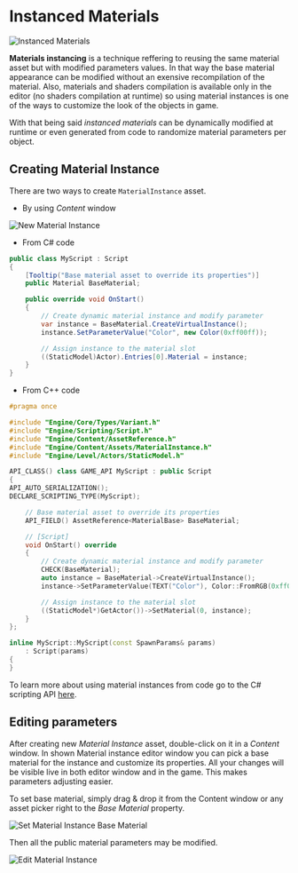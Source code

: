 # Instanced Materials

![Instanced Materials](../media/sample-material-instance.jpg)

**Materials instancing** is a technique reffering to reusing the same material asset but with modified parameters values.
In that way the base material appearance can be modified without an exensive recompilation of the material. Also, materials and shaders compilation is available only in the editor (no shaders compilation at runtime) so using material instances is one of the ways to customize the look of the objects in game.

With that being said *instanced materials* can be dynamically modified at runtime or even generated from code to randomize material parameters per object.

## Creating Material Instance

There are two ways to create `MaterialInstance` asset.

- By using *Content* window

![New Material Instance](../media/new-material-instance.png)

- From C# code

```cs
public class MyScript : Script
{
	[Tooltip("Base material asset to override its properties")]
	public Material BaseMaterial;

	public override void OnStart()
	{
		// Create dynamic material instance and modify parameter
		var instance = BaseMaterial.CreateVirtualInstance();
		instance.SetParameterValue("Color", new Color(0xff00ff));

		// Assign instance to the material slot
		((StaticModel)Actor).Entries[0].Material = instance;
	}
}
```

- From C++ code

```cpp
#pragma once

#include "Engine/Core/Types/Variant.h"
#include "Engine/Scripting/Script.h"
#include "Engine/Content/AssetReference.h"
#include "Engine/Content/Assets/MaterialInstance.h"
#include "Engine/Level/Actors/StaticModel.h"

API_CLASS() class GAME_API MyScript : public Script
{
API_AUTO_SERIALIZATION();
DECLARE_SCRIPTING_TYPE(MyScript);

    // Base material asset to override its properties
    API_FIELD() AssetReference<MaterialBase> BaseMaterial;

    // [Script]
    void OnStart() override
    {
        // Create dynamic material instance and modify parameter
        CHECK(BaseMaterial);
        auto instance = BaseMaterial->CreateVirtualInstance();
        instance->SetParameterValue(TEXT("Color"), Color::FromRGB(0xff00ff));

        // Assign instance to the material slot
        ((StaticModel*)GetActor())->SetMaterial(0, instance);
    }
};

inline MyScript::MyScript(const SpawnParams& params)
    : Script(params)
{
}
```

To learn more about using material instances from code go to the C# scripting API [here](http://docs.flaxengine.com/api/FlaxEngine.MaterialInstance.html).

## Editing parameters

After creating new *Material Instance* asset, double-click on it in a *Content* window.
In shown Material instance editor window you can pick a base material for the instance and customize its properties.
All your changes will be visible live in both editor window and in the game.
This makes parameters adjusting easier.

To set base material, simply drag & drop it from the Content window or any asset picker right to the *Base Material* property.

![Set Material Instance Base Material](../media/set-material-instance-base-material.jpg)

Then all the public material parameters may be modified.

![Edit Material Instance](../media/edit-material-instance.jpg)

